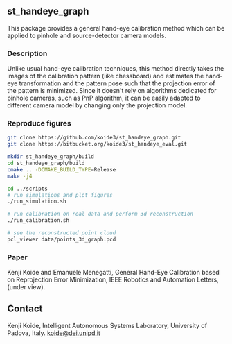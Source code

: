 ## st_handeye_graph

This package provides a general hand-eye calibration method which can be applied to pinhole and source-detector camera models.

### Description

Unlike usual hand-eye calibration techniques, this method directly takes the images of the calibration pattern (like chessboard) and estimates the hand-eye transformation and the pattern pose such that the projection error of the pattern is minimized. Since it doesn't rely on algorithms dedicated for pinhole cameras, such as PnP algorithm, it can be easily adapted to different camera model by changing only the projection model.


### Reproduce figures

```bash
git clone https://github.com/koide3/st_handeye_graph.git
git clone https://bitbucket.org/koide3/st_handeye_eval.git

mkdir st_handeye_graph/build
cd st_handeye_graph/build
cmake .. -DCMAKE_BUILD_TYPE=Release
make -j4

cd ../scripts
# run simulations and plot figures
./run_simulation.sh

# run calibration on real data and perform 3d reconstruction
./run_calibration.sh

# see the reconstructed point cloud
pcl_viewer data/points_3d_graph.pcd
```

### Paper
Kenji Koide and Emanuele Menegatti, General Hand-Eye Calibration based on Reprojection Error Minimization, IEEE Robotics and Automation Letters, (under view).

## Contact
Kenji Koide, Intelligent Autonomous Systems Laboratory, University of Padova, Italy.
koide@dei.unipd.it
